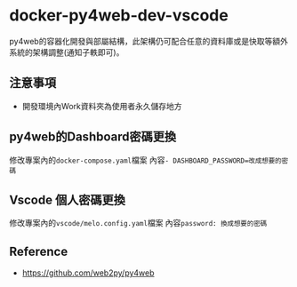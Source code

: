 # docker-py4web-dev-vscode

py4web的容器化開發與部屬結構，此架構仍可配合任意的資料庫或是快取等額外系統的架構調整(通知子軼即可)。

## 注意事項
* 開發環境內Work資料夾為使用者永久儲存地方

## py4web的Dashboard密碼更換
修改專案內的`docker-compose.yaml`檔案
內容`- DASHBOARD_PASSWORD=改成想要的密碼`

## Vscode 個人密碼更換
修改專案內的`vscode/melo.config.yaml`檔案
內容`password: 換成想要的密碼`

## Reference
* https://github.com/web2py/py4web
